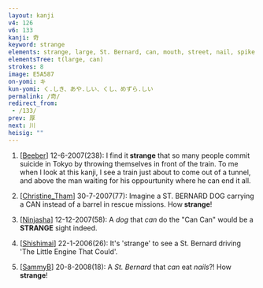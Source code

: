 ```yaml
---
layout: kanji
v4: 126
v6: 133
kanji: 奇
keyword: strange
elements: strange, large, St. Bernard, can, mouth, street, nail, spike
elementsTree: t(large, can)
strokes: 8
image: E5A587
on-yomi: キ
kun-yomi: く.しき、あや.しい、くし、めずら.しい
permalink: /奇/
redirect_from:
 - /133/
prev: 厚
next: 川
heisig: ""
---
```


1) [<a href="http://kanji.koohii.com/profile/Beeber">Beeber</a>] 12-6-2007(238): I find it<strong> strange</strong> that so many people commit suicide in Tokyo by throwing themselves in front of the train. To me when I look at this kanji, I see a train just about to come out of a tunnel, and above the man waiting for his oppourtunity where he can end it all.

2) [<a href="http://kanji.koohii.com/profile/Christine_Tham">Christine_Tham</a>] 30-7-2007(77): Imagine a ST. BERNARD DOG carrying a CAN instead of a barrel in rescue missions. How<strong> strange</strong>!

3) [<a href="http://kanji.koohii.com/profile/Ninjasha">Ninjasha</a>] 12-12-2007(58): A <em>dog</em> that <em>can</em> do the &quot;Can Can&quot; would be a<strong> STRANGE</strong> sight indeed.

4) [<a href="http://kanji.koohii.com/profile/Shishimai">Shishimai</a>] 22-1-2006(26): It&#039;s &#039;strange&#039; to see a St. Bernard driving &#039;The Little Engine That Could&#039;.

5) [<a href="http://kanji.koohii.com/profile/SammyB">SammyB</a>] 20-8-2008(18): A <em>St. Bernard</em> that <em>can</em> eat <em>nails</em>?! How<strong> strange</strong>!

